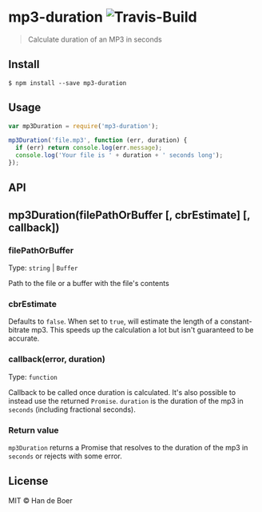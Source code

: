 # mp3-duration ![Travis-Build](https://travis-ci.org/ddsol/mp3-duration.svg?branch=master)

> Calculate duration of an MP3 in seconds


## Install

```
$ npm install --save mp3-duration
```

## Usage

```javascript
var mp3Duration = require('mp3-duration');

mp3Duration('file.mp3', function (err, duration) {
  if (err) return console.log(err.message);
  console.log('Your file is ' + duration + ' seconds long');
});
```

## API

## mp3Duration(filePathOrBuffer [, cbrEstimate] [, callback])

### filePathOrBuffer

Type: `string` | `Buffer`

Path to the file or a buffer with the file's contents

### cbrEstimate

Defaults to `false`. When set to `true`, will estimate the length of a
constant-bitrate mp3. This speeds up the calculation a lot but isn't
guaranteed to be accurate.

### callback(error, duration)

Type: `function`

Callback to be called once duration is calculated. It's also possible to
instead use the returned `Promise`. `duration` is the duration of the
mp3 in `seconds` (including fractional seconds).

### Return value

`mp3Duration` returns a Promise that resolves to the duration of the mp3 in `seconds` or rejects with some error.

## License

MIT © Han de Boer
